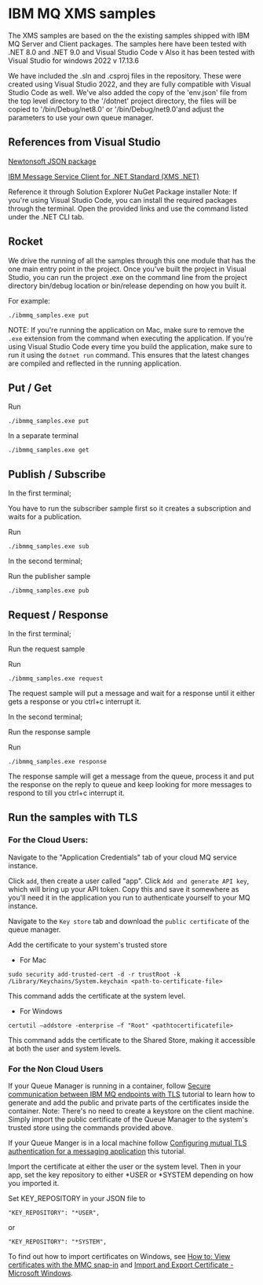 # IBM MQ XMS samples
The XMS samples are based on the the existing samples shipped with IBM MQ Server and Client packages. The samples here have been tested with .NET 8.0 and .NET 9.0 and Visual Studio Code v  Also it has been tested with Visual Studio for windows 2022 v 17.13.6
 
We have included the .sln and .csproj files in the repository. These were created using Visual Studio 2022, and they are fully compatible with Visual Studio Code as well. We've also added the copy of the 'env.json' file from the top level directory to the '/dotnet' project directory, the files will be copied to '/bin/Debug/net8.0' or '/bin/Debug/net9.0'and adjust the parameters to use your own queue manager.

## References from Visual Studio

[Newtonsoft JSON package](https://www.nuget.org/packages/Newtonsoft.Json/)

[IBM Message Service Client for .NET Standard (XMS .NET)](https://www.nuget.org/packages/IBMXMSDotnetClient/)

Reference it through Solution Explorer NuGet Package installer
Note: If you're using Visual Studio Code, you can install the required packages through the terminal. Open the provided links and use the command listed under the .NET CLI tab. 

## Rocket

We drive the running of all the samples through this one module that has the one main entry point in the project. Once you've built the project in Visual Studio, you can run the project .exe on the command line from the project directory bin/debug location or bin/release depending on how you built it.

For example:

`./ibmmq_samples.exe put`

NOTE:  If you're running the application on Mac, make sure to remove the `.exe` extension from the command when executing the application. If you're using Visual Studio Code every time you build the application, make sure to run it using the `dotnet run` command. This ensures that the latest changes are compiled and reflected in the running application.

## Put / Get

Run

`./ibmmq_samples.exe put`

In a separate terminal

`./ibmmq_samples.exe get`


## Publish / Subscribe

In the first terminal;

You have to run the subscriber sample first so it creates a subscription and waits for a publication.

Run

`./ibmmq_samples.exe sub`

In the second terminal;

Run the publisher sample

`./ibmmq_samples.exe pub`


## Request / Response

In the first terminal;

Run the request sample

Run

`./ibmmq_samples.exe request`

The request sample will put a message and wait for a response until it either gets a response or you ctrl+c interrupt it.

In the second terminal;

Run the response sample

Run

`./ibmmq_samples.exe response`

The response sample will get a message from the queue, process it and put the response on the reply to queue and keep looking for more messages to respond to till you ctrl+c interrupt it.

## Run the samples with TLS
### For the Cloud Users:

Navigate to the "Application Credentials" tab of your cloud MQ service instance.

Click `add`, then create a user called "app". Click `Add and generate API key`, which will bring up your API token. Copy this and save it somewhere as you'll need it in the application you run to authenticate yourself to your MQ instance.

Navigate to the `Key store` tab and download the `public certificate` of the queue manager.

Add the certificate to your system's trusted store
- For Mac
```
sudo security add-trusted-cert -d -r trustRoot -k /Library/Keychains/System.keychain <path-to-certificate-file>
```
This command adds the certificate at the system level.

- For Windows 
```
certutil –addstore -enterprise –f "Root" <pathtocertificatefile>
```
This command adds the certificate to the Shared Store, making it accessible at both the user and system levels.

### For the Non Cloud Users

If your Queue Manager is running in a container, follow [Secure communication between IBM MQ endpoints with TLS](https://developer.ibm.com/tutorials/mq-secure-msgs-tls/) tutorial to learn how to generate and add the public and private parts of the certificates inside the container.
Note: There's no need to create a keystore on the client machine. Simply import the public certificate of the Queue Manager to the system's trusted store using the commands provided above. 

If your Queue Manger is in a local machine follow [Configuring mutual TLS authentication for a messaging application](https://developer.ibm.com/tutorials/configuring-mutual-tls-authentication-java-messaging-app/) this tutorial.

Import the certificate at either the user or the system level. Then in your app, set the key repository to either *USER or *SYSTEM depending on how you imported it.

Set KEY_REPOSITORY in your JSON file to

`"KEY_REPOSITORY": "*USER",`

or

`"KEY_REPOSITORY": "*SYSTEM",`


To find out how to import certificates on Windows, see [How to: View certificates with the MMC snap-in](https://docs.microsoft.com/en-us/dotnet/framework/wcf/feature-details/how-to-view-certificates-with-the-mmc-snap-in)
and
[Import and Export Certificate - Microsoft Windows](https://support.globalsign.com/customer/portal/articles/1217281-import-and-export-certificate---microsoft-windows).
